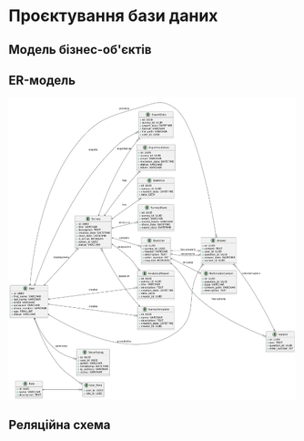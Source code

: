 # Проєктування бази даних

## Mодель бізнес-об'єктів

## ER-модель
![ER-модель](docs/design/ER-model.png)
## Реляційна схема

